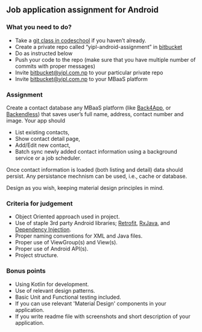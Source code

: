 ## Job application assignment for Android

### What you need to do?

* Take a [git class in codeschool](https://www.codeschool.com/courses/try-git) if you haven’t already.
* Create a private repo called “yipl-android-assignment” in [bitbucket](https://bitbucket.org)
* Do as instructed below
* Push your code to the repo (make sure that you have multiple number of commits with proper messages) 
* Invite bitbucket@yipl.com.np to your particular private repo
* Invite bitbucket@yipl.com.np to your MBaaS platform

### Assignment

Create a contact database any MBaaS platform (like [Back4App](https://www.back4app.com/), or [Backendless](https://backendless.com/)) that saves user’s full name, address, contact number and image. Your app should
* List existing contacts,
* Show contact detail page,
* Add/Edit new contact,
* Batch sync newly added contact information using a background service or a job scheduler.

Once contact information is loaded (both listing and detail) data should persist. Any persistance mechnism can be used, i.e., cache or database.

Design as you wish, keeping material design principles in mind.

### Criteria for judgement

* Object Oriented approach used in project.
* Use of staple 3rd party Android libraries; [Retrofit](http://square.github.io/retrofit/), [RxJava](https://github.com/ReactiveX/RxJava), and [Dependency Injection](https://google.github.io/dagger/).
* Proper naming conventions for XML and Java files.
* Proper use of ViewGroup(s) and View(s).
* Proper use of Android API(s).
* Project structure.


### Bonus points

* Using Kotlin for development.
* Use of relevant design patterns.
* Basic Unit and Functional testing included.
* If you can use relevant 'Material Design' components in your application.
* If you write readme file with screenshots and short description of your application.
